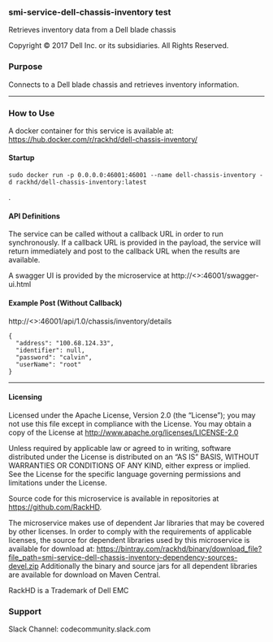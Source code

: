 ### smi-service-dell-chassis-inventory test

Retrieves inventory data from a Dell blade chassis

Copyright © 2017 Dell Inc. or its subsidiaries.  All Rights Reserved. 

### Purpose

Connects to a Dell blade chassis and retrieves inventory information.

---

### How to Use

A docker container for this service is available at: https://hub.docker.com/r/rackhd/dell-chassis-inventory/

#### Startup
~~~
sudo docker run -p 0.0.0.0:46001:46001 --name dell-chassis-inventory -d rackhd/dell-chassis-inventory:latest
~~~
.
#### API Definitions

The service can be called without a callback URL in order to run synchronously.  If a callback URL is provided in the payload, the service will return immediately and post to the callback URL when the results are available.

A swagger UI is provided by the microservice at http://<<ip>>:46001/swagger-ui.html

#### Example Post (Without Callback)

http://<<ip>>:46001/api/1.0/chassis/inventory/details
~~~
{
  "address": "100.68.124.33",
  "identifier": null,
  "password": "calvin",
  "userName": "root"
}
~~~
---

#### Licensing
Licensed under the Apache License, Version 2.0 (the “License”); you may not use this file except in compliance with the License. You may obtain a copy of the License at http://www.apache.org/licenses/LICENSE-2.0

Unless required by applicable law or agreed to in writing, software distributed under the License is distributed on an “AS IS” BASIS, WITHOUT WARRANTIES OR CONDITIONS OF ANY KIND, either express or implied. See the License for the specific language governing permissions and limitations under the License.

Source code for this microservice is available in repositories at https://github.com/RackHD.  

The microservice makes use of dependent Jar libraries that may be covered by other licenses. In order to comply with the requirements of applicable licenses, the source for dependent libraries used by this microservice is available for download at:   https://bintray.com/rackhd/binary/download_file?file_path=smi-service-dell-chassis-inventory-dependency-sources-devel.zip
Additionally the binary and source jars for all dependent libraries are available for download on Maven Central.

RackHD is a Trademark of Dell EMC


### Support
Slack Channel: codecommunity.slack.com

